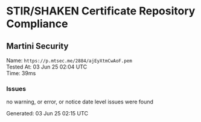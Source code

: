 # STIR/SHAKEN Certificate Repository Compliance

## Martini Security

Name: `https://p.mtsec.me/2884/ajEyXtmCwAoF.pem`\
Tested At: 03 Jun 25 02:04 UTC\
Time: 39ms

### Issues

no warning, or error, or notice date level issues were found

Generated: 03 Jun 25 02:15 UTC